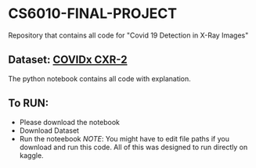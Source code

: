# CS6010-FINAL-PROJECT
Repository that contains all code for "Covid 19 Detection in X-Ray Images"


## Dataset: [COVIDx CXR-2](https://www.kaggle.com/andyczhao/covidx-cxr2)

The python notebook contains all code with explanation. 

## To RUN: 
- Please download the notebook
- Download Dataset
- Run the noteebook
_NOTE_: You might have to edit file paths if you download and run this code. All of this was designed to run directly on kaggle.
